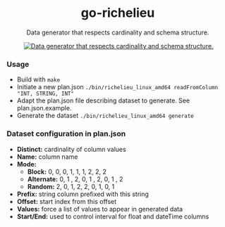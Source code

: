 <div align="center">
  <h1>go-richelieu</h1>
  <p>Data generator that respects cardinality and schema structure.</p>
  <img source=""/>
  <a href="https://coveralls.io/github/estebgonza/go-richelieu" title="Data generator that respects cardinality and schema structure.">
    <img src="https://github.com/estebgonza/go-richelieu/workflows/Go/badge.svg" alt="Data generator that respects cardinality and schema structure."/>
  </a>
</div>

### Usage
- Build with `make`
- Initiate a new plan.json `./bin/richelieu_linux_amd64 readFromColumn "INT, STRING, INT"`
- Adapt the plan.json file describing dataset to generate. See plan.json.example.
- Generate the dataset `./bin/richelieu_linux_amd64 generate`

### Dataset configuration in plan.json
- **Distinct:** cardinality of column values
- **Name:** column name
- **Mode:**
  - **Block:** 0, 0, 0, 1, 1, 1, 2, 2, 2
  - **Alternate:** 0, 1 , 2, 0, 1 , 2, 0, 1 , 2
  - **Random:** 2, 0, 1, 2, 2, 0, 1, 0, 1
- **Prefix:** string column prefixed with this string
- **Offset:** start index from this offset
- **Values:** force a list of values to appear in generated data
- **Start/End:** used to control interval for float and dateTime columns
